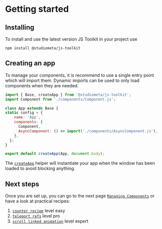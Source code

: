
# Getting started

## Installing
To install and use the latest version JS Toolkit in your project use

`npm install @studiometa/js-toolkit`


## Creating an app

To manage your components, it is recommend to use a single entry point which will import them. Dynamic imports can be used to only load components when they are needed.

```js
import { Base, createApp } from '@studiometa/js-toolkit';
import Component from './components/Component.js';

class App extends Base {
static config = {
    name: 'App',
    components: {
      Component,
      AsyncComponent: () => import('./components/AsyncComponent.js'),
    },
  };
}

export default createApp(App, document.body);
```

The [`createApp`](/api/helpers/createApp.html) helper will instantiate your app when the window has been loaded to avoid blocking anything.

## Next steps

Once you are set up, you can go to the next page [`Managing Components`](/guide/introduction/managing-components/) or have a look at practical recipes:

1. [`counter recipe`](/guide/recipes/counter-component/) level easy
2. [`teleport refs`](/guide/recipes/teleport-refs/) level pro
3. [`scroll linked animation`](/guide/recipes/scroll-linked-animation/) level expert
